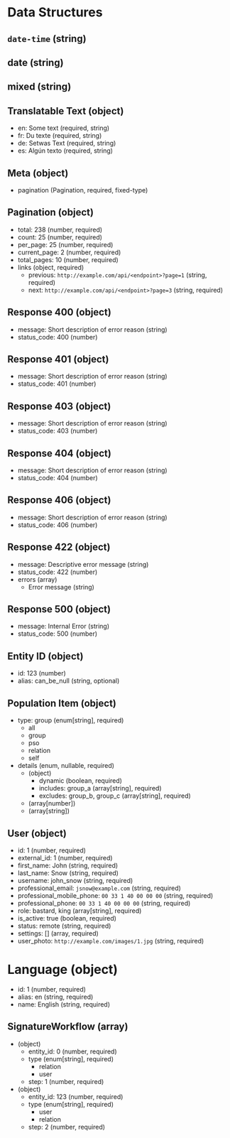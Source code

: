 # Data Structures

## `date-time` (string)

## date (string)

## mixed (string)

## Translatable Text (object)
+ en: Some text (required, string)
+ fr: Du texte (required, string)
+ de: Setwas Text (required, string)
+ es: Algún texto (required, string)

## Meta (object)
+ pagination (Pagination, required, fixed-type)

## Pagination (object)
+ total: 238 (number, required)
+ count: 25 (number, required)
+ per_page: 25 (number, required)
+ current_page: 2 (number, required)
+ total_pages: 10 (number, required)
+ links (object, required)
    + previous: `http://example.com/api/<endpoint>?page=1` (string, required)
    + next: `http://example.com/api/<endpoint>?page=3` (string, required)

## Response 400 (object)
+ message: Short description of error reason (string)
+ status_code: 400 (number)

## Response 401 (object)
+ message: Short description of error reason (string)
+ status_code: 401 (number)

## Response 403 (object)
+ message: Short description of error reason (string)
+ status_code: 403 (number)

## Response 404 (object)
+ message: Short description of error reason (string)
+ status_code: 404 (number)

## Response 406 (object)
+ message: Short description of error reason (string)
+ status_code: 406 (number)

## Response 422 (object)
+ message: Descriptive error message (string)
+ status_code: 422 (number)
+ errors (array)
    + Error message (string)

## Response 500 (object)
+ message: Internal Error (string)
+ status_code: 500 (number)

## Entity ID (object)
+ id: 123 (number)
+ alias: can_be_null (string, optional)

## Population Item (object)
+ type: group (enum[string], required)
    - all
    - group
    - pso
    - relation
    - self
+ details (enum, nullable, required)
    - (object)
        - dynamic (boolean, required)
        - includes: group_a (array[string], required)
        - excludes: group_b, group_c (array[string], required)
    - (array[number])
    - (array[string])
    
## User (object)
+ id: 1 (number, required)
+ external_id: 1 (number, required)
+ first_name: John (string, required)
+ last_name: Snow (string, required)
+ username: john_snow (string, required)
+ professional_email: `jsnow@example.com` (string, required)
+ professional_mobile_phone: `00 33 1 40 00 00 00` (string, required)
+ professional_phone: `00 33 1 40 00 00 00` (string, required)
+ role: bastard, king (array[string], required)
+ is_active: true (boolean, required)
+ status: remote (string, required)
+ settings: [] (array, required)
+ user_photo: `http://example.com/images/1.jpg` (string, required)

# Language (object)
+ id: 1 (number, required)
+ alias: en (string, required)
+ name: English (string, required)

## SignatureWorkflow (array)
+ (object)
    + entity_id: 0 (number, required)
    + type (enum[string], required)
        - relation
        - user
    + step: 1 (number, required)
+ (object)
    + entity_id: 123 (number, required)
    + type (enum[string], required)
        - user
        - relation
    + step: 2 (number, required)

